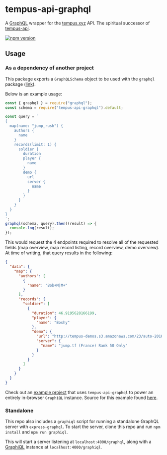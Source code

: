 # tempus-api-graphql

A [GraphQL](https://graphql.org/) wrapper for the [tempus.xyz](https://tempus.xyz/) API. The spiritual successor of [tempus-api](https://github.com/arispoloway/tempus-api).

[![npm version](https://badge.fury.io/js/tempus-api-graphql.svg)](https://badge.fury.io/js/tempus-api-graphql)

## Usage

### As a dependency of another project

This package exports a `GraphQLSchema` object to be used with the `graphql` package ([link](https://www.npmjs.com/package/graphql)).

Below is an example usage:

```js
const { graphql } = require("graphql");
const schema = require("tempus-api-graphql").default;

const query = `
{
  map(name: "jump_rush") {
    authors {
      name
    }
    records(limit: 1) {
      soldier {
        duration
        player {
          name
        }
        demo {
          url
          server {
            name
          }
        }
      }
    }
  }
}
`;
graphql(schema, query).then((result) => {
  console.log(result);
});
```

This would request the 4 endpoints required to resolve all of the requested fields (map overview, map record listing, record overview, demo overview). At time of writing, that query results in the following:

```json
{
  "data": {
    "map": {
      "authors": [
        {
          "name": "Bob+M|M+"
        }
      ],
      "records": {
        "soldier": [
          {
            "duration": 46.9195628166199,
            "player": {
              "name": "Boshy"
            },
            "demo": {
              "url": "http://tempus-demos.s3.amazonaws.com/23/auto-20181102-140940-jump_rush.zip",
              "server": {
                "name": "jump.tf (France) Rank 50 Only"
              }
            }
          }
        ]
      }
    }
  }
}
```

Check out an [example project](https://xff7m.csb.app/) that uses `tempus-api-graphql` to power an entirely in-browser `GraphiQL` instance. Source for this example found [here](https://codesandbox.io/s/graphiql-tempus-api-graphql-demo-xff7m).

### Standalone

This repo also includes a `graphiql` script for running a standalone GraphQL server with `express-graphql`.
To start the server, clone this repo and run `npm install` and `npm run graphiql`.

This will start a server listening at `localhost:4000/graphql`, along with a [GraphiQL](https://github.com/graphql/graphiql) instance at `localhost:4000/graphiql`.
